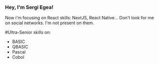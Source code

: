 ### Hey, I'm Sergi Egea! 
Now i'm focusing on React skills: NextJS, React Native...
Don't look for me on social networks. I'm not present on them.

#Ultra-Senior skills on:
- BASIC
- QBASIC
- Pascal
- Cobol

